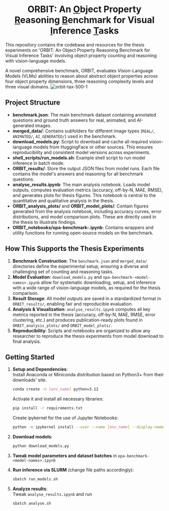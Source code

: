 <h1 align="center"> ORBIT: An <ins>O</ins>bject Property <ins>R</ins>easoning <ins>B</ins>enchmark for Visual <ins>I</ins>nference <ins>T</ins>asks</h1>

This repository contains the codebase and resources for the thesis experiments on 'ORBIT: An Object Property Reasoning
Benchmark for Visual Inference Tasks' involving object property counting and reasoning with vision-language models.

A novel comprehensive benchmark, ORBIT, evaluates Vision-Language Models (VLMs) abilities to reason about abstract object properties across four object property dimensions, three reasoning complexity levels and three visual domains. 
<img alt="orbit-tax-500-1" src="https://github.com/user-attachments/assets/52bd4e19-ca8f-45ab-aa44-0992726c3897" />

## Project Structure

- **benchmark.json**: The main benchmark dataset containing annotated questions and ground truth answers for real, animated, and AI-generated images.
- **merged_data/**: Contains subfolders for different image types (`REAL/`, `ANIMATED/`, `AI_GENERATED/`) used in the benchmark.
- **download_models.py**: Script to download and cache all required vision-language models from HuggingFace or other sources. This ensures reproducibility and consistent model versions across experiments.
- **shell_scripts/run_models.sh**: Example shell script to run model inference in batch mode.
- **ORBIT_results/**: Store the output JSON files from model runs. Each file contains the model's answers and reasoning for all benchmark questions.
- **analyse_results.ipynb**: The main analysis notebook. Loads model outputs, computes evaluation metrics (accuracy, off-by-N, MAE, RMSE), and generates plots for thesis figures. This notebook is central to the quantitative and qualitative analysis in the thesis.
- **ORBIT_analysis_plots/** and **ORBIT_model_plots/**: Contain figures generated from the analysis notebook, including accuracy curves, error distributions, and model comparison plots. These are directly used in the thesis to illustrate findings.
- **ORBIT_notebooks/opa-benchmark-<model-names>.ipynb**: Contains wrappers and utility functions for running open-source models on the benchmark.
<!-- - **pdf2bench.py**: Utility for converting PDF-based datasets into the benchmark format. -->
<!-- - **create_notebook.py**: Script to auto-generate Jupyter notebooks for new experiments or model evaluations. -->

## How This Supports the Thesis Experiments

1. **Benchmark Construction**: The `benchmark.json` and `merged_data/` directories define the experimental setup, ensuring a diverse and challenging set of counting and reasoning tasks.
2. **Model Evaluation**: `download_models.py` and `opa-benchmark-<model-names>.ipynb` allow for systematic downloading, setup, and inference with a wide range of vision-language models, as required for the thesis comparison.
3. **Result Storage**: All model outputs are saved in a standardized format in `ORBIT_results/`, enabling fair and reproducible evaluation.
4. **Analysis & Visualization**: `analyse_results.ipynb` computes all key metrics reported in the thesis (accuracy, off-by-N, MAE, RMSE, error clustering, etc.) and produces publication-ready plots found in `ORBIT_analysis_plots/` and `ORBIT_model_plots/`.
5. **Reproducibility**: Scripts and notebooks are organized to allow any researcher to reproduce the thesis experiments from model download to final analysis.

## Getting Started

1. **Setup and Dependencies**:  
   Install Anaconda or Miniconda distribution based on Python3+ from their downloads' site.
   ```bash 
   conda create -n [env_name] python=3.12
   ```
   Activate it and install all necessary libraries:  
   ```bash 
   pip install -r requirements.txt
   ```
   Create ipykernel for the use of Jupyter Notebooks:
   ```bash
   python -m ipykernel install --user --name [env_name] --display-name "[any_name]"
   ```

2. **Download models**:
   ```bash
   python download_models.py
   ```

3. **Tweak model parameters and dataset batches** in `opa-benchmark-<model-names>.ipynb`

4. **Run inference via SLURM** (change file paths accordingly):
   ```bash
   sbatch run_models.sh
   ```

5. **Analyze results**:  
   Tweak `analyse_results.ipynb` and run  
   ```bash
   sbatch analyse.sh
   ```

 
